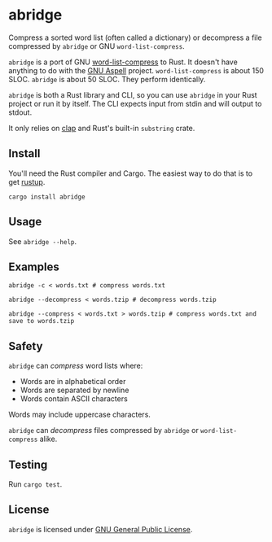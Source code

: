 # abridge

Compress a sorted word list (often called a dictionary) or decompress a file compressed by `abridge` or GNU 
`word-list-compress`.

`abridge` is a port of GNU [word-list-compress](https://duckduckgo.com/?q=word-list-compress) to Rust. It doesn't have
anything to do with the [GNU Aspell](http://aspell.net/) project. `word-list-compress` is about 150 SLOC. `abridge` is
about 50 SLOC. They perform identically.

`abridge` is both a Rust library and CLI, so you can use `abridge` in your Rust project or run it by itself. The CLI
expects input from stdin and will output to stdout.

It only relies on [clap](https://clap.rs) and Rust's built-in `substring` crate.

## Install

You'll need the Rust compiler and Cargo. The easiest way to do that is to get [rustup](https://rustup.rs/).

```shell
cargo install abridge
```

## Usage

See `abridge --help`.

## Examples

```shell
abridge -c < words.txt # compress words.txt
```

```shell
abridge --decompress < words.tzip # decompress words.tzip
```

```shell
abridge --compress < words.txt > words.tzip # compress words.txt and save to words.tzip 
```

## Safety 

`abridge` can *compress* word lists where:

- Words are in alphabetical order
- Words are separated by newline
- Words contain ASCII characters 

Words may include uppercase characters.

`abridge` can *decompress* files compressed by `abridge` or `word-list-compress` alike.

## Testing

Run `cargo test`.

## License

`abridge` is licensed under [GNU General Public License](https://www.gnu.org/licenses/gpl-3.0.en.html). 

